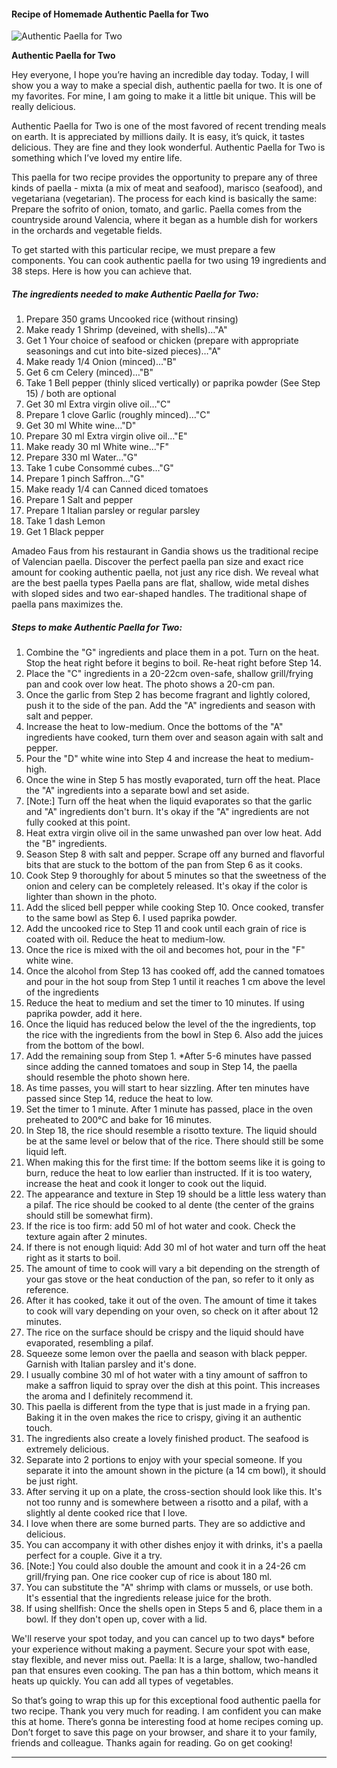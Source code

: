             

#### Recipe of Homemade Authentic Paella for Two

![Authentic Paella for Two](https://img-global.cpcdn.com/recipes/4874796207702016/751x532cq70/authentic-paella-for-two-recipe-main-photo.jpg)

**Authentic Paella for Two**

Hey everyone, I hope you’re having an incredible day today. Today, I will show you a way to make a special dish, authentic paella for two. It is one of my favorites. For mine, I am going to make it a little bit unique. This will be really delicious.

Authentic Paella for Two is one of the most favored of recent trending meals on earth. It is appreciated by millions daily. It is easy, it’s quick, it tastes delicious. They are fine and they look wonderful. Authentic Paella for Two is something which I’ve loved my entire life.

This paella for two recipe provides the opportunity to prepare any of three kinds of paella - mixta (a mix of meat and seafood), marisco (seafood), and vegetariana (vegetarian). The process for each kind is basically the same: Prepare the sofrito of onion, tomato, and garlic. Paella comes from the countryside around Valencia, where it began as a humble dish for workers in the orchards and vegetable fields.

To get started with this particular recipe, we must prepare a few components. You can cook authentic paella for two using 19 ingredients and 38 steps. Here is how you can achieve that.

##### The ingredients needed to make Authentic Paella for Two:

1.  Prepare 350 grams Uncooked rice (without rinsing)
2.  Make ready 1 Shrimp (deveined, with shells)…"A"
3.  Get 1 Your choice of seafood or chicken (prepare with appropriate seasonings and cut into bite-sized pieces)…"A"
4.  Make ready 1/4 Onion (minced)…"B"
5.  Get 6 cm Celery (minced)…"B"
6.  Take 1 Bell pepper (thinly sliced vertically) or paprika powder (See Step 15) / both are optional
7.  Get 30 ml Extra virgin olive oil…"C"
8.  Prepare 1 clove Garlic (roughly minced)…"C"
9.  Get 30 ml White wine…"D"
10.  Prepare 30 ml Extra virgin olive oil…"E"
11.  Make ready 30 ml White wine…"F"
12.  Prepare 330 ml Water…"G"
13.  Take 1 cube Consommé cubes…"G"
14.  Prepare 1 pinch Saffron…"G"
15.  Make ready 1/4 can Canned diced tomatoes
16.  Prepare 1 Salt and pepper
17.  Prepare 1 Italian parsley or regular parsley
18.  Take 1 dash Lemon
19.  Get 1 Black pepper

Amadeo Faus from his restaurant in Gandia shows us the traditional recipe of Valencian paella. Discover the perfect paella pan size and exact rice amount for cooking authentic paella, not just any rice dish. We reveal what are the best paella types Paella pans are flat, shallow, wide metal dishes with sloped sides and two ear-shaped handles. The traditional shape of paella pans maximizes the.

##### Steps to make Authentic Paella for Two:

1.  Combine the "G" ingredients and place them in a pot. Turn on the heat. Stop the heat right before it begins to boil. Re-heat right before Step 14.
2.  Place the "C" ingredients in a 20-22cm oven-safe, shallow grill/frying pan and cook over low heat. The photo shows a 20-cm pan.
3.  Once the garlic from Step 2 has become fragrant and lightly colored, push it to the side of the pan. Add the "A" ingredients and season with salt and pepper.
4.  Increase the heat to low-medium. Once the bottoms of the "A" ingredients have cooked, turn them over and season again with salt and pepper.
5.  Pour the "D" white wine into Step 4 and increase the heat to medium-high.
6.  Once the wine in Step 5 has mostly evaporated, turn off the heat. Place the "A" ingredients into a separate bowl and set aside.
7.  \[Note:\] Turn off the heat when the liquid evaporates so that the garlic and "A" ingredients don't burn. It's okay if the "A" ingredients are not fully cooked at this point.
8.  Heat extra virgin olive oil in the same unwashed pan over low heat. Add the "B" ingredients.
9.  Season Step 8 with salt and pepper. Scrape off any burned and flavorful bits that are stuck to the bottom of the pan from Step 6 as it cooks.
10.  Cook Step 9 thoroughly for about 5 minutes so that the sweetness of the onion and celery can be completely released. It's okay if the color is lighter than shown in the photo.
11.  Add the sliced bell pepper while cooking Step 10. Once cooked, transfer to the same bowl as Step 6. I used paprika powder.
12.  Add the uncooked rice to Step 11 and cook until each grain of rice is coated with oil. Reduce the heat to medium-low.
13.  Once the rice is mixed with the oil and becomes hot, pour in the "F" white wine.
14.  Once the alcohol from Step 13 has cooked off, add the canned tomatoes and pour in the hot soup from Step 1 until it reaches 1 cm above the level of the ingredients
15.  Reduce the heat to medium and set the timer to 10 minutes. If using paprika powder, add it here.
16.  Once the liquid has reduced below the level of the the ingredients, top the rice with the ingredients from the bowl in Step 6. Also add the juices from the bottom of the bowl.
17.  Add the remaining soup from Step 1. \*After 5-6 minutes have passed since adding the canned tomatoes and soup in Step 14, the paella should resemble the photo shown here.
18.  As time passes, you will start to hear sizzling. After ten minutes have passed since Step 14, reduce the heat to low.
19.  Set the timer to 1 minute. After 1 minute has passed, place in the oven preheated to 200°C and bake for 16 minutes.
20.  In Step 18, the rice should resemble a risotto texture. The liquid should be at the same level or below that of the rice. There should still be some liquid left.
21.  When making this for the first time: If the bottom seems like it is going to burn, reduce the heat to low earlier than instructed. If it is too watery, increase the heat and cook it longer to cook out the liquid.
22.  The appearance and texture in Step 19 should be a little less watery than a pilaf. The rice should be cooked to al dente (the center of the grains should still be somewhat firm).
23.  If the rice is too firm: add 50 ml of hot water and cook. Check the texture again after 2 minutes.
24.  If there is not enough liquid: Add 30 ml of hot water and turn off the heat right as it starts to boil.
25.  The amount of time to cook will vary a bit depending on the strength of your gas stove or the heat conduction of the pan, so refer to it only as reference.
26.  After it has cooked, take it out of the oven. The amount of time it takes to cook will vary depending on your oven, so check on it after about 12 minutes.
27.  The rice on the surface should be crispy and the liquid should have evaporated, resembling a pilaf.
28.  Squeeze some lemon over the paella and season with black pepper. Garnish with Italian parsley and it's done.
29.  I usually combine 30 ml of hot water with a tiny amount of saffron to make a saffron liquid to spray over the dish at this point. This increases the aroma and I definitely recommend it.
30.  This paella is different from the type that is just made in a frying pan. Baking it in the oven makes the rice to crispy, giving it an authentic touch.
31.  The ingredients also create a lovely finished product. The seafood is extremely delicious.
32.  Separate into 2 portions to enjoy with your special someone. If you separate it into the amount shown in the picture (a 14 cm bowl), it should be just right.
33.  After serving it up on a plate, the cross-section should look like this. It's not too runny and is somewhere between a risotto and a pilaf, with a slightly al dente cooked rice that I love.
34.  I love when there are some burned parts. They are so addictive and delicious.
35.  You can accompany it with other dishes enjoy it with drinks, it's a paella perfect for a couple. Give it a try.
36.  \[Note:\] You could also double the amount and cook it in a 24-26 cm grill/frying pan. One rice cooker cup of rice is about 180 ml.
37.  You can substitute the "A" shrimp with clams or mussels, or use both. It's essential that the ingredients release juice for the broth.
38.  If using shellfish: Once the shells open in Steps 5 and 6, place them in a bowl. If they don't open up, cover with a lid.

We'll reserve your spot today, and you can cancel up to two days\* before your experience without making a payment. Secure your spot with ease, stay flexible, and never miss out. Paella: It is a large, shallow, two-handled pan that ensures even cooking. The pan has a thin bottom, which means it heats up quickly. You can add all types of vegetables.

So that’s going to wrap this up for this exceptional food authentic paella for two recipe. Thank you very much for reading. I am confident you can make this at home. There’s gonna be interesting food at home recipes coming up. Don’t forget to save this page on your browser, and share it to your family, friends and colleague. Thanks again for reading. Go on get cooking!

* * *